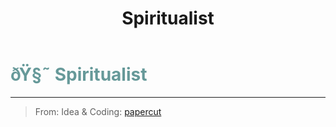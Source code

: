 ﻿---
lang: en-US
title: Spiritualist
prev: Snitch
next: Spy
---
# <font color="#669999">ðŸ§˜ <b>Spiritualist</b></font> <Badge text="Support" type="tip" vertical="middle"/>
---

> From: Idea & Coding: [papercut](https://github.com/lars-wu)


